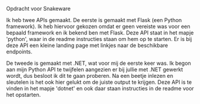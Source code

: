 Opdracht voor Snakeware

Ik heb twee APIs gemaakt. De eerste is gemaakt met Flask (een Python framework). Ik heb hiervoor gekozen omdat er geen vereiste was voor een bepaald framework en ik bekend ben met Flask. Deze API staat in het mapje 'python', waar in de readme instructies staan om hem op te starten. Er is bij deze API een kleine landing page met linkjes naar de beschikbare endpoints. 

De tweede is gemaakt met .NET, wat voor mij de eerste keer was. Ik begon aan mijn Python API te twijfelen aangezien er bij jullie met .NET gewerkt wordt, dus besloot ik dit te gaan proberen. Na een beetje inlezen en sleutelen is het ook hier gelukt om de juiste output te krijgen. Deze API is te vinden in het mapje 'dotnet' en ook daar staan instructies in de readme voor het opstarten. 